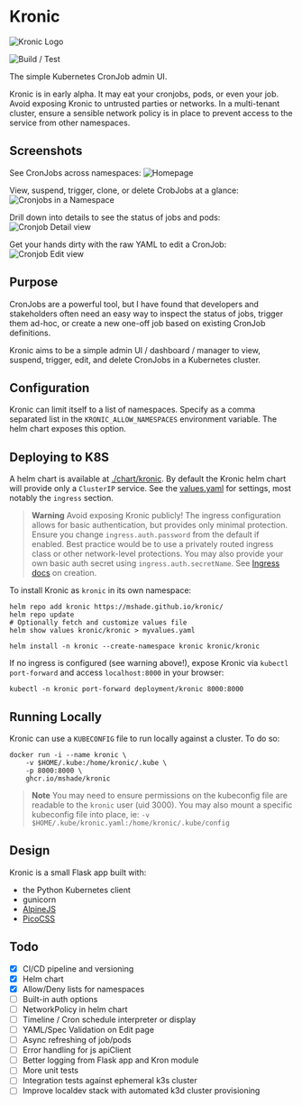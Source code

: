 # Kronic

![Kronic Logo](/static/android-chrome-192x192.png)

![Build / Test](https://github.com/mshade/kronic/actions/workflows/build.yaml/badge.svg)

The simple Kubernetes CronJob admin UI.

Kronic is in early alpha. It may eat your cronjobs, pods, or even your job.
Avoid exposing Kronic to untrusted parties or networks.
In a multi-tenant cluster, ensure a sensible network policy is in place to prevent access to the service from other namespaces.


## Screenshots

See CronJobs across namespaces:
![Homepage](/.github/kronic-home.png)

View, suspend, trigger, clone, or delete CrobJobs at a glance:
![Cronjobs in a Namespace](/.github/kronic-namespace.png)

Drill down into details to see the status of jobs and pods:
![Cronjob Detail view](/.github/kronic-detail.png)

Get your hands dirty with the raw YAML to edit a CronJob:
![Cronjob Edit view](/.github/kronic-edit.png)


## Purpose

CronJobs are a powerful tool, but I have found that developers and stakeholders often need an easy way to inspect the status of jobs,
trigger them ad-hoc, or create a new one-off job based on existing CronJob definitions.

Kronic aims to be a simple admin UI / dashboard / manager to view, suspend, trigger, edit, and delete CronJobs in a Kubernetes cluster.


## Configuration

Kronic can limit itself to a list of namespaces. Specify as a comma separated list in the `KRONIC_ALLOW_NAMESPACES` environment variable.
The helm chart exposes this option.


## Deploying to K8S

A helm chart is available at [./chart/kronic](./chart/kronic/). 
By default the Kronic helm chart will provide only a `ClusterIP` service. See the [values.yaml](./chart/kronic/values.yaml) for settings,
most notably the `ingress` section. 

> **Warning**
> Avoid exposing Kronic publicly! The ingress configuration allows for basic authentication, but
> provides only minimal protection. Ensure you change `ingress.auth.password` from the default if enabled.
> Best practice would be to use a privately routed ingress class or other network-level protections.
> You may also provide your own basic auth secret using `ingress.auth.secretName`. See [Ingress docs](https://kubernetes.github.io/ingress-nginx/examples/auth/basic/) on creation.


To install Kronic as `kronic` in its own namespace:

```
helm repo add kronic https://mshade.github.io/kronic/
helm repo update
# Optionally fetch and customize values file
helm show values kronic/kronic > myvalues.yaml

helm install -n kronic --create-namespace kronic kronic/kronic
```

If no ingress is configured (see warning above!), expose Kronic via `kubectl port-forward` and access `localhost:8000` in your browser:

```
kubectl -n kronic port-forward deployment/kronic 8000:8000
```

## Running Locally

Kronic can use a `KUBECONFIG` file to run locally against a cluster. To do so:

```
docker run -i --name kronic \
    -v $HOME/.kube:/home/kronic/.kube \
    -p 8000:8000 \
    ghcr.io/mshade/kronic
```

> **Note**
> You may need to ensure permissions on the kubeconfig file are readable to the `kronic` user (uid 3000). You may also mount a specific kubeconfig file into place, ie: `-v $HOME/.kube/kronic.yaml:/home/kronic/.kube/config`


## Design

Kronic is a small Flask app built with:
- the Python Kubernetes client
- gunicorn
- [AlpineJS](https://alpinejs.dev/)
- [PicoCSS](https://picocss.com/)


## Todo

- [x] CI/CD pipeline and versioning
- [x] Helm chart
- [x] Allow/Deny lists for namespaces
- [ ] Built-in auth options
- [ ] NetworkPolicy in helm chart
- [ ] Timeline / Cron schedule interpreter or display
- [ ] YAML/Spec Validation on Edit page
- [ ] Async refreshing of job/pods
- [ ] Error handling for js apiClient
- [ ] Better logging from Flask app and Kron module
- [ ] More unit tests
- [ ] Integration tests against ephemeral k3s cluster
- [ ] Improve localdev stack with automated k3d cluster provisioning
